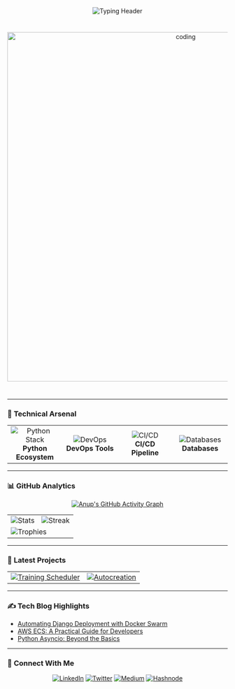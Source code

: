 <div align="center">
  <img src="https://readme-typing-svg.demolab.com?font=Fira+Code&weight=600&size=26&duration=4000&pause=1000&color=38C172&background=FFEBE900&center=true&vCenter=true&width=800&lines=👋+Hey!+I'm+Anup+D+Ghattikar;Python+%7C+Django+Developer;DevOps+Enthusiast+%7C+AWS+%7C+Docker;Open-Source+Contributor+%7C+Tech+Writer" alt="Typing Header" />
</div>

<div align="center" style="margin: 40px 0">
  <img src="https://raw.githubusercontent.com/aghattikar82/aghattikar82/main/banner.gif" alt="coding" width="800"/>
</div>

---

### 🚀 **Technical Arsenal**

<table align="center">
  <tr>
    <td align="center" width="25%">
      <img src="https://skillicons.dev/icons?i=python,django" alt="Python Stack">
      <br>
      <strong>Python Ecosystem</strong>
    </td>
    <td align="center" width="25%">
      <img src="https://skillicons.dev/icons?i=aws,docker,kubernetes" alt="DevOps">
      <br>
      <strong>DevOps Tools</strong>
    </td>
    <td align="center" width="25%">
      <img src="https://skillicons.dev/icons?i=githubactions,jenkins,grafana" alt="CI/CD">
      <br>
      <strong>CI/CD Pipeline</strong>
    </td>
    <td align="center" width="25%">
      <img src="https://skillicons.dev/icons?i=postgres,mongodb,mysql" alt="Databases">
      <br>
      <strong>Databases</strong>
    </td>
  </tr>
</table>

---

### 📊 **GitHub Analytics**

<div align="center">

[![Anup's GitHub Activity Graph](https://github-readme-activity-graph.vercel.app/graph?username=aghattikar82&theme=react-dark&hide_border=true&area=true)](https://github.com/ashutosh00710/github-readme-activity-graph)

<table>
  <tr>
    <td><img src="https://github-readme-stats.vercel.app/api?username=aghattikar82&show_icons=true&theme=radical&count_private=true" alt="Stats"></td>
    <td><img src="https://github-readme-streak-stats.herokuapp.com/?user=aghattikar82&theme=radical" alt="Streak"></td>
  </tr>
  <tr>
    <td colspan="2"><img src="https://github-profile-trophy.vercel.app/?username=aghattikar82&theme=onestar&row=2&column=4" alt="Trophies"></td>
  </tr>
</table>

</div>

---

### 🎯 **Latest Projects**

<!-- PROJECTS_START -->
<table>
  <tr>
    <td><a href="https://github.com/aghattikar82/Training_Scheduler"><img src="https://github-readme-stats.vercel.app/api/pin/?username=aghattikar82&repo=Training_Scheduler&theme=dark" alt="Training Scheduler"></a></td>
    <td><a href="https://github.com/aghattikar82/autocreation"><img src="https://github-readme-stats.vercel.app/api/pin/?username=aghattikar82&repo=autocreation&theme=dark" alt="Autocreation"></a></td>
  </tr>
</table>
<!-- PROJECTS_END -->

---

### ✍️ **Tech Blog Highlights**

<!-- BLOG-POST-LIST:START -->
- [Automating Django Deployment with Docker Swarm](https://aghattikar82.hashnode.dev/django-docker-swarm)
- [AWS ECS: A Practical Guide for Developers](https://aghattikar82.hashnode.dev/aws-ecs-guide)
- [Python Asyncio: Beyond the Basics](https://aghattikar82.hashnode.dev/python-asyncio)
<!-- BLOG-POST-LIST:END -->

---

### 🤝 **Connect With Me**

<div align="center">

[![LinkedIn](https://img.shields.io/badge/LinkedIn-Connect-%230077B5?style=for-the-badge&logo=linkedin)](https://linkedin.com/in/aghattikar82)
[![Twitter](https://img.shields.io/badge/Twitter-Follow-%231DA1F2?style=for-the-badge&logo=twitter)](https://twitter.com/aghattikar82)
[![Medium](https://img.shields.io/badge/Medium-Read-%23000000?style=for-the-badge&logo=medium)](https://medium.com/@aghattikar82)
[![Hashnode](https://img.shields.io/badge/Hashnode-Blog-%232962FF?style=for-the-badge&logo=hashnode)](https://aghattikar82.hashnode.dev)

</div>
